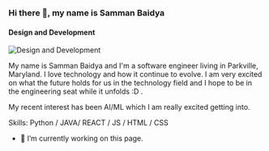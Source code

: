 ### Hi there 👋, my name is Samman Baidya 
#### Design and Development
![Design and Development](https://arturssmirnovs.github.io/github-profile-readme-generator/images/banner.png)

My name is Samman Baidya and I'm a software engineer living in Parkville, Maryland. I love technology and how it continue to evolve. I am very excited on what the future holds for us in the technology field and I hope to be in the engineering seat while it unfolds :D .

My recent interest has been AI/ML which I am really excited getting into. 

Skills: Python / JAVA/ REACT / JS / HTML / CSS

- 🔭 I’m currently working on this page. 




